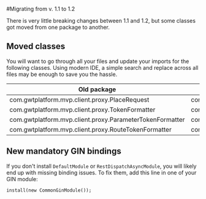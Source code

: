 #Migrating from v. 1.1 to 1.2

There is very little breaking changes between 1.1 and 1.2, but some classes got moved from one package to another.

## Moved classes
You will want to go through all your files and update your imports for the following classes. Using modern IDE, a simple search and replace across all files may be enough to save you the hassle.

<table>
<thead>
<th>Old package</th>
<th>New package</th>
</thead>
<tbody>
<tr>
<td>com.gwtplatform.mvp.client.proxy.PlaceRequest</td>
<td>com.gwtplatform.mvp.shared.proxy.PlaceRequest</td>
</tr>
<tr>
<td>com.gwtplatform.mvp.client.proxy.TokenFormatter</td>
<td>com.gwtplatform.mvp.shared.proxy.TokenFormatter</td>
</tr>
<tr>
<td>com.gwtplatform.mvp.client.proxy.ParameterTokenFormatter</td>
<td>com.gwtplatform.mvp.shared.proxy.ParameterTokenFormatter</td>
</tr>
<tr>
<td>com.gwtplatform.mvp.client.proxy.RouteTokenFormatter</td>
<td>com.gwtplatform.mvp.shared.proxy.RouteTokenFormatter</td>
</tr>
</tbody>
</table>

## New mandatory GIN bindings
If you don't install `DefaultModule` or `RestDispatchAsyncModule`, you will likely end up with missing binding issues. To fix them, add this line in one of your GIN module:

```
install(new CommonGinModule());
```
